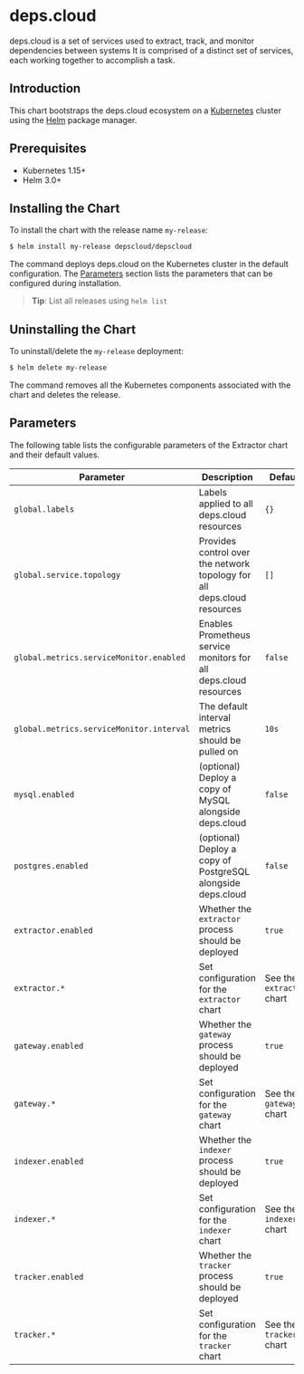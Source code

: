 # deps.cloud

deps.cloud is a set of services used to extract, track, and monitor dependencies between systems
It is comprised of a distinct set of services, each working together to accomplish a task. 

## Introduction

This chart bootstraps the deps.cloud ecosystem on a [Kubernetes](http://kubernetes.io) cluster using the [Helm](https://helm.sh) package manager.

## Prerequisites

- Kubernetes 1.15+
- Helm 3.0+

## Installing the Chart

To install the chart with the release name `my-release`:

```bash
$ helm install my-release depscloud/depscloud
```

The command deploys deps.cloud on the Kubernetes cluster in the default configuration.
The [Parameters](#parameters) section lists the parameters that can be configured during installation.

> **Tip**: List all releases using `helm list`

## Uninstalling the Chart

To uninstall/delete the `my-release` deployment:

```bash
$ helm delete my-release
```

The command removes all the Kubernetes components associated with the chart and deletes the release.

## Parameters

The following table lists the configurable parameters of the Extractor chart and their default values.

| Parameter                                | Description                                                             | Default                       |
|------------------------------------------|-------------------------------------------------------------------------|-------------------------------|
| `global.labels`                          | Labels applied to all deps.cloud resources                              | `{}`                          |
| `global.service.topology`                | Provides control over the network topology for all deps.cloud resources | `[]`                          |
| `global.metrics.serviceMonitor.enabled`  | Enables Prometheus service monitors for all deps.cloud resources        | `false`                       |
| `global.metrics.serviceMonitor.interval` | The default interval metrics should be pulled on                        | `10s`                         |
| `mysql.enabled`                          | (optional) Deploy a copy of MySQL alongside deps.cloud                  | `false`                       |
| `postgres.enabled`                       | (optional) Deploy a copy of PostgreSQL alongside deps.cloud             | `false`                       |
| `extractor.enabled`                      | Whether the `extractor` process should be deployed                      | `true`                        |
| `extractor.*`                            | Set configuration for the `extractor` chart                             | See the `extractor` chart     |
| `gateway.enabled`                        | Whether the `gateway` process should be deployed                        | `true`                        |
| `gateway.*`                              | Set configuration for the `gateway` chart                               | See the `gateway` chart       |
| `indexer.enabled`                        | Whether the `indexer` process should be deployed                        | `true`                        |
| `indexer.*`                              | Set configuration for the `indexer` chart                               | See the `indexer` chart       |
| `tracker.enabled`                        | Whether the `tracker` process should be deployed                        | `true`                        |
| `tracker.*`                              | Set configuration for the `tracker` chart                               | See the `tracker` chart       |
